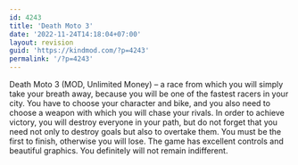 ```yaml
---
id: 4243
title: 'Death Moto 3'
date: '2022-11-24T14:18:04+07:00'
layout: revision
guid: 'https://kindmod.com/?p=4243'
permalink: '/?p=4243'
---
```


Death Moto 3 (MOD, Unlimited Money) – a race from which you will simply take your breath away, because you will be one of the fastest racers in your city. You have to choose your character and bike, and you also need to choose a weapon with which you will chase your rivals. In order to achieve victory, you will destroy everyone in your path, but do not forget that you need not only to destroy goals but also to overtake them. You must be the first to finish, otherwise you will lose. The game has excellent controls and beautiful graphics. You definitely will not remain indifferent.